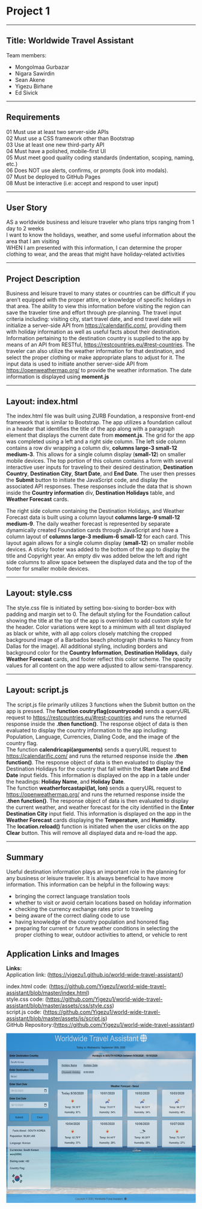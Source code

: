 # Project 1  
___
## Title: Worldwide Travel Assistant
Team members:   
- Mongolmaa Gurbazar  
- Nigara Sawirdin  
- Sean Akene  
- Yigezu Birhane  
- Ed Sivick  
___
## Requirements
01 Must use at least two server-side APIs  
02 Must use a CSS framework other than Bootstrap  
03 Use at least one new third-party API  
04 Must have a polished, mobile-first UI  
05 Must meet good quality coding standards (indentation, scoping, naming, etc.)  
06 Does NOT use alerts, confirms, or prompts (look into modals).  
07 Must be deployed to GitHub Pages  
08 Must be interactive (i.e: accept and respond to user input)  
___
## User Story
AS a worldwide business and leisure traveler who plans trips ranging from 1 day to 2 weeks  
I want to know the holidays, weather, and some useful information about the area that I am visiting  
WHEN I am presented with this information, I can determine the proper clothing to wear, and the areas that might have holiday-related activities  
___
## Project Description
Business and leisure travel to many states or countries can be difficult if you aren’t equipped with the proper attire, or knowledge of specific holidays in that area. The ability to view this information before visiting the region can save the traveler time and effort through pre-planning.  The travel input criteria including: visiting city, start travel date, and end travel date will initialize a server-side API from https://calendarific.com/, providing them with holiday information as well as useful facts about their destination.  Information pertaining to the destination country is supplied to the app by means of an API from RESTful, https://restcountries.eu/#rest-countries. The traveler can also utilize the weather information for that destination, and select the proper clothing or make appropriate plans to adjust for it.  The input data is used to initiate another server-side API from https://openweathermap.org/ to provide the weather information.  The date information is displayed using **moment.js**
___
## Layout: index.html
The index.html file was built using ZURB Foundation, a responsive front-end framework that is similar to Bootstrap.  The app utilizes a foundation callout in a header that identifies the title of the app along with a paragraph element that displays the current date from **moment.js**. The grid for the app was completed using a left and a right side column.  The left side column contains a row div wrapping a column div, **columns large-3 small-12 medium-3**.  This allows for a single column display (**small-12**) on smaller mobile devices.  The top portion of this column contains a form with several interactive user inputs for traveling to their desired destination, **Destination Country**, **Destination City**, **Start Date**, and **End Date**. The user then presses the **Submit** button to initiate the JavaScript code, and display the associated API responses.  These responses include the data that is shown  inside the **Country information** div, **Destination Holidays** table, and **Weather Forecast** cards. 

The right side column containing the Destination Holidays, and Weather Forecast data is built using a column layout **columns large-9 small-12 medium-9**. The daily weather forecast is represented by separate dynamically created Foundation cards through JavaScript and have a column layout of **columns large-3 medium-6 small-12** for each card. This layout again allows for a single column display (**small-12**) on smaller mobile devices. A sticky footer was added to the bottom of the app to display the title and Copyright year. An empty div was added below the left and right side columns to allow space between the displayed data and the top of the footer for smaller mobile devices.  
___
## Layout: style.css

The style.css file is initiated by setting box-sixing to border-box with padding and margin set to 0. The default styling for the Foundation callout showing the title at the top of the app is overridden to add custom style for the header. Color variations were kept to a minimum with all text displayed as black or white, with all app colors closely matching the cropped background image of a Barbados beach photograph (thanks to Nancy from Dallas for the image).  All additional styling, including borders and background color for the **Country Information**, **Destination Holidays**, daily **Weather Forecast** cards, and footer reflect this color scheme. The opacity values for all content on the app were adjusted to allow semi-transparency.
___
## Layout: script.js
The script.js file primarily utilizes 3 functions when the Submit button on the app is pressed. The **function coutryflag(countrycode)** sends a queryURL request to https://restcountries.eu/#rest-countries and runs the returned response inside the **.then function()**. The response object of data is then evaluated to display the country information to the app including: Population, Language, Currencies, Dialing Code, and the image of the country flag.  
The function **calendricapi(arguments)** sends a queryURL request to https://calendarific.com/ and runs the returned response inside the **.then function()**. The response object of data is then evaluated to display the Destination Holidays for the country that fall within the **Start Date** and **End Date** input fields.  This information is displayed on the app in a table under the headings: **Holiday Name**, and **Holiday Date**.  
The function **weatherforcastapi(lat, lon)** sends a queryURL request to https://openweathermap.org/ and runs the returned response inside the **.then function()**. The response object of data is then evaluated to display the current weather, and weather forecast for the city identified in the **Enter Destination City** input field.  This information is displayed on the app in the **Weather Forecast**  cards displaying the **Temperature**, and **Humidity**.  
The **location.reload()** function is initiated when the user clicks on the app **Clear** button.  This will remove all displayed data and re-load the app.
___
## Summary
 Useful destination information plays an important role in the planning for any business or leisure traveler.  It is always beneficial to have more information. This information can be helpful in the following ways:
 - bringing the correct language translation tools
 - whether to visit or avoid certain locations based on holiday information 
 - checking the currency exchange rates prior to traveling
 -  being aware of the correct dialing code to use
 - having knowledge of the country population and honored flag
 - preparing for current or future weather conditions in selecting the proper clothing to wear, outdoor activities to attend, or vehicle to rent  


## Application Links and Images  
**Links:**  
Application link: (https://yigezu1.github.io/world-wide-travel-assistant/)  

index.html code: (https://github.com/Yigezu1/world-wide-travel-assistant/blob/master/index.html)  
style.css code: (https://github.com/Yigezu1/world-wide-travel-assistant/blob/master/assets/css/style.css)  
script.js code: (https://github.com/Yigezu1/world-wide-travel-assistant/blob/master/assets/js/script.js)   
GitHub Repository:(https://github.com/Yigezu1/world-wide-travel-assistant)   

<p align="left">
  <img src="assets/images/seoul1.png" height="450" margin-bottom: 10px; title="city and country information including weather forecast for Seoul, South Korea" alt="city and country information including weather forecast for Seoul, South Korea">